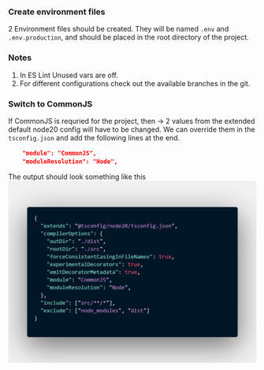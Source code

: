 ### Create environment files
2 Environment files should be created. They will be named `.env` and `.env.production`, and should be placed in the root directory of the project.

### Notes
1. In ES Lint Unused vars are off.
2. For different configurations check out the available branches in the git.

### Switch to CommonJS
If CommonJS is requried for the project, then -> 2 values from the extended default node20 config will have to be changed. We can override them in the `tsconfig.json` and add the following lines at the end.
```json
    "module": "CommonJS",
    "moduleResolution": "Node",
```
The output should look something like this
![code picture](res/code.png)